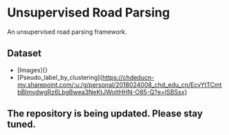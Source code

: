 # Unsupervised Road Parsing
An unsupervised road parsing framework.
## Dataset
* [Images]{}
* [Pseudo_label_by_clustering]{https://chdeducn-my.sharepoint.com/:u:/g/personal/2018024008_chd_edu_cn/EcyYtTCmtbBImydwgRz6LbgBwea3NeKtJWoItHHN-O85-Q?e=lSBSsx}

## The repository is being updated. Please stay tuned.
